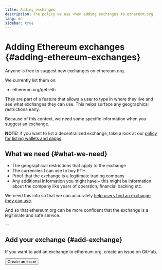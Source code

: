 ```yaml
---
title: Adding exchanges
description: The policy we use when adding exchanges to ethereum.org
lang: en
sidebar: true
---
```


# Adding Ethereum exchanges {#adding-ethereum-exchanges}

Anyone is free to suggest new exchanges on ethereum.org.

We currently list them on:

- ethereum.org/get-eth

They are part of a feature that allows a user to type in where they live and see what exchanges they can use. This helps surface any geographical restrictions early. 

Because of this context, we need some specific information when you suggest an exchange. 

**NOTE:** If you want to list a decentralized exchange, take a look at our [policy for listing wallets and dapps](/en/contributing/adding-products/).

## What we need {#what-we-need}

- The geographical restrictions that apply to the exchange
- The currencies I can use to buy ETH
- Proof that the exchange is a legitimate trading company
- Any additional information you might have – this might be information about the company like years of operation, financial backing etc.

We need this info so that we can accurately [help users find an exchange they can use](/en/get-eth/#country-picker). 

And so that ethereum.org can be more confident that the exchange is a legitimate and safe service.

--

## Add your exchange {#add-exchange}

If you want to add an exchange to ethereum.org, create an issue on GitHub.

<Button to="https://github.com/ethereum/ethereum-org-website/issues/new/choose">Create an issue</Button>
